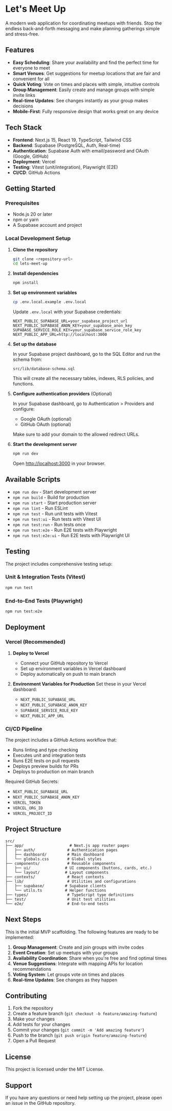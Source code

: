 # Let's Meet Up

A modern web application for coordinating meetups with friends. Stop the endless back-and-forth messaging and make planning gatherings simple and stress-free.

## Features

- **Easy Scheduling**: Share your availability and find the perfect time for everyone to meet
- **Smart Venues**: Get suggestions for meetup locations that are fair and convenient for all
- **Quick Voting**: Vote on times and places with simple, intuitive controls  
- **Group Management**: Easily create and manage groups with simple invite links
- **Real-time Updates**: See changes instantly as your group makes decisions
- **Mobile-First**: Fully responsive design that works great on any device

## Tech Stack

- **Frontend**: Next.js 15, React 19, TypeScript, Tailwind CSS
- **Backend**: Supabase (PostgreSQL, Auth, Real-time)
- **Authentication**: Supabase Auth with email/password and OAuth (Google, GitHub)
- **Deployment**: Vercel
- **Testing**: Vitest (unit/integration), Playwright (E2E)
- **CI/CD**: GitHub Actions

## Getting Started

### Prerequisites

- Node.js 20 or later
- npm or yarn
- A Supabase account and project

### Local Development Setup

1. **Clone the repository**
   ```bash
   git clone <repository-url>
   cd lets-meet-up
   ```

2. **Install dependencies**
   ```bash
   npm install
   ```

3. **Set up environment variables**
   ```bash
   cp .env.local.example .env.local
   ```
   
   Update `.env.local` with your Supabase credentials:
   ```env
   NEXT_PUBLIC_SUPABASE_URL=your_supabase_project_url
   NEXT_PUBLIC_SUPABASE_ANON_KEY=your_supabase_anon_key
   SUPABASE_SERVICE_ROLE_KEY=your_supabase_service_role_key
   NEXT_PUBLIC_APP_URL=http://localhost:3000
   ```

4. **Set up the database**
   
   In your Supabase project dashboard, go to the SQL Editor and run the schema from:
   ```
   src/lib/database-schema.sql
   ```
   
   This will create all the necessary tables, indexes, RLS policies, and functions.

5. **Configure authentication providers** (Optional)
   
   In your Supabase dashboard, go to Authentication > Providers and configure:
   - Google OAuth (optional)
   - GitHub OAuth (optional)
   
   Make sure to add your domain to the allowed redirect URLs.

6. **Start the development server**
   ```bash
   npm run dev
   ```
   
   Open [http://localhost:3000](http://localhost:3000) in your browser.

## Available Scripts

- `npm run dev` - Start development server
- `npm run build` - Build for production  
- `npm run start` - Start production server
- `npm run lint` - Run ESLint
- `npm run test` - Run unit tests with Vitest
- `npm run test:ui` - Run tests with Vitest UI
- `npm run test:run` - Run tests once
- `npm run test:e2e` - Run E2E tests with Playwright
- `npm run test:e2e:ui` - Run E2E tests with Playwright UI

## Testing

The project includes comprehensive testing setup:

### Unit & Integration Tests (Vitest)
```bash
npm run test
```

### End-to-End Tests (Playwright)
```bash
npm run test:e2e
```

## Deployment

### Vercel (Recommended)

1. **Deploy to Vercel**
   - Connect your GitHub repository to Vercel
   - Set up environment variables in Vercel dashboard
   - Deploy automatically on push to main branch

2. **Environment Variables for Production**
   Set these in your Vercel dashboard:
   - `NEXT_PUBLIC_SUPABASE_URL`
   - `NEXT_PUBLIC_SUPABASE_ANON_KEY` 
   - `SUPABASE_SERVICE_ROLE_KEY`
   - `NEXT_PUBLIC_APP_URL`

### CI/CD Pipeline

The project includes a GitHub Actions workflow that:
- Runs linting and type checking
- Executes unit and integration tests
- Runs E2E tests on pull requests
- Deploys preview builds for PRs
- Deploys to production on main branch

Required GitHub Secrets:
- `NEXT_PUBLIC_SUPABASE_URL`
- `NEXT_PUBLIC_SUPABASE_ANON_KEY`
- `VERCEL_TOKEN`
- `VERCEL_ORG_ID`
- `VERCEL_PROJECT_ID`

## Project Structure

```
src/
├── app/                    # Next.js app router pages
│   ├── auth/              # Authentication pages
│   ├── dashboard/         # Main dashboard
│   └── globals.css        # Global styles
├── components/            # Reusable components
│   ├── ui/               # UI components (buttons, cards, etc.)
│   └── layout/           # Layout components
├── contexts/              # React contexts
├── lib/                   # Utilities and configurations
│   ├── supabase/         # Supabase clients
│   └── utils.ts          # Helper functions
├── types/                 # TypeScript type definitions
├── test/                  # Unit test utilities
└── e2e/                   # End-to-end tests
```

## Next Steps

This is the initial MVP scaffolding. The following features are ready to be implemented:

1. **Group Management**: Create and join groups with invite codes
2. **Event Creation**: Set up meetups with your groups
3. **Availability Coordination**: Share when you're free and find optimal times
4. **Venue Suggestions**: Integrate with mapping APIs for location recommendations
5. **Voting System**: Let groups vote on times and places
6. **Real-time Updates**: See changes as they happen

## Contributing

1. Fork the repository
2. Create a feature branch (`git checkout -b feature/amazing-feature`)
3. Make your changes
4. Add tests for your changes
5. Commit your changes (`git commit -m 'Add amazing feature'`)
6. Push to the branch (`git push origin feature/amazing-feature`)
7. Open a Pull Request

## License

This project is licensed under the MIT License.

## Support

If you have any questions or need help setting up the project, please open an issue in the GitHub repository.
